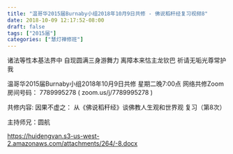 ```yaml
---
title: "温哥华2015届Burnaby小组2018年10月9日共修 - 佛说稻秆经复习视频8"
date: 2018-10-09 12:17:52-08:00
draft: false
tags: ["2015届"]
categories: ["慧灯禅修班"]
---
```

诸法等性本基法界中 自现圆满三身游舞力
离障本来怙主龙钦巴 祈请无垢光尊常护我

温哥华2015届Burnaby小组2018年10月9日共修
星期二晚7:00点
网络共修Zoom房间号码： 7789995278 ( zoom.us/j/7789995278 )

共修内容:
因果不虚之：
从《佛说稻秆经》谈佛教人生观和世界观 复习（第8次）

主持师兄：圆航


https://huidengvan.s3-us-west-2.amazonaws.com/attachments/264/-8.docx

